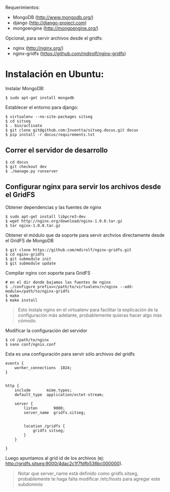 Requerimientos:

- MongoDB (http://www.mongodb.org/)
- django (http://django-project.com)
- mongoengine (http://mongoengine.org/)

Opcional, para servir archivos desde el gridfs:

- nginx (http://nginx.org/)
- nginx-gridfs (https://github.com/mdirolf/nginx-gridfs)

Instalación en Ubuntu:
====================

Instalar MongoDB:

    $ sudo apt-get install mongodb

Establecer el entorno para django:

    $ virtualenv --no-site-packages sitseg
    $ cd sitseg
    $ . bin/activate 
    $ git clone git@github.com:Inventta/sitseg.docus.git docus
    $ pip install -r docus/requirements.txt

Correr el servidor de desarrollo
-----------------------

    $ cd docus
    $ git checkout dev
    $ ./manage.py runserver
    
Configurar nginx para servir los archivos desde el GridFS
-----------------------

Obtener dependencias y las fuentes de nginx

    $ sudo apt-get install libpcre3-dev
    $ wget http://nginx.org/download/nginx-1.0.0.tar.gz
    $ tar nginx-1.0.0.tar.gz 


Obtener el módulo que da soporte para servir archvios directamente desde el 
GridFS de MongoDB
    
    $ git clone https://github.com/mdirolf/nginx-gridfs.git
    $ cd nginx-gridfs
    $ git submodule init
    $ git submodule update
    
Compilar nginx con soporte para GridFS

    # en el dir donde bajamos las fuentes de nginx
    $ ./configure prefix=</path/to/virtualenv/>/nginx --add-module=/path/to/nginx-gridfs
    $ make
    $ make install
    
> Esto instala nginx en el virtualenv para facilitar la explicación de la 
> configuración más adelante, probablemente quieras hacer algo más cómodo.


Modificar la configuración del servidor
    
    $ cd /path/to/nginx
    $ nano conf/ngnix.conf

Esta es una configuración para servir sólo archivos del gridfs

    events {
        worker_connections  1024;
    }


    http {
        include       mime.types;
        default_type  application/octet-stream;

        server {
            listen       9000;
            server_name  gridfs.sitseg;


            location /gridfs {
                gridfs sitseg;
            }
        }

    }
    
Luego apuntamos al grid id de los archivos (ej: http://gridfs.sitseg:9000/4dac2c1f7fdfb536bc000000).
    

> Notar que server_name está definido como gridfs.sitseg, probablemente te haga
> falta modificar /etc/hosts para agregar este subdominio


